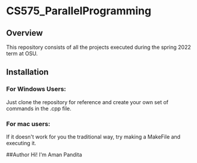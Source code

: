 # CS575_ParallelProgramming

## Overview
This repository consists of all the projects executed during the spring 2022 term at OSU.

## Installation
### For Windows Users:
Just clone the repository for reference and create your own set of commands in the .cpp file.

### For mac users:
If it doesn't work for you the traditional way, try making a MakeFile and executing it.


##Author
Hi! I'm Aman Pandita
